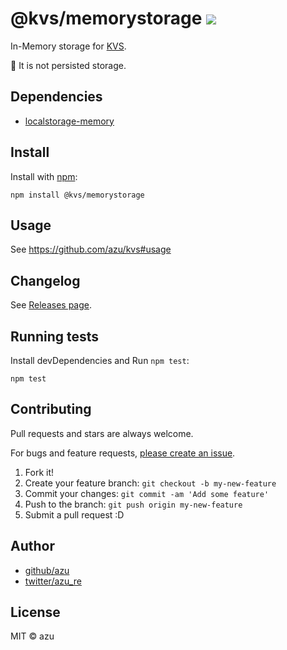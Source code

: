 # @kvs/memorystorage ![](https://badgen.net/bundlephobia/minzip/@kvs/memorystorage)

In-Memory storage for [KVS](https://github.com/azu/kvs).

:memo: It is not persisted storage.

## Dependencies

- [localstorage-memory](https://github.com/gr2m/localstorage-memory)

## Install

Install with [npm](https://www.npmjs.com/):

    npm install @kvs/memorystorage

## Usage

See <https://github.com/azu/kvs#usage>

## Changelog

See [Releases page](https://github.com/azu/kvs/releases).

## Running tests

Install devDependencies and Run `npm test`:

    npm test

## Contributing

Pull requests and stars are always welcome.

For bugs and feature requests, [please create an issue](https://github.com/azu/kvs/issues).

1. Fork it!
2. Create your feature branch: `git checkout -b my-new-feature`
3. Commit your changes: `git commit -am 'Add some feature'`
4. Push to the branch: `git push origin my-new-feature`
5. Submit a pull request :D

## Author

- [github/azu](https://github.com/azu)
- [twitter/azu_re](https://twitter.com/azu_re)

## License

MIT © azu
